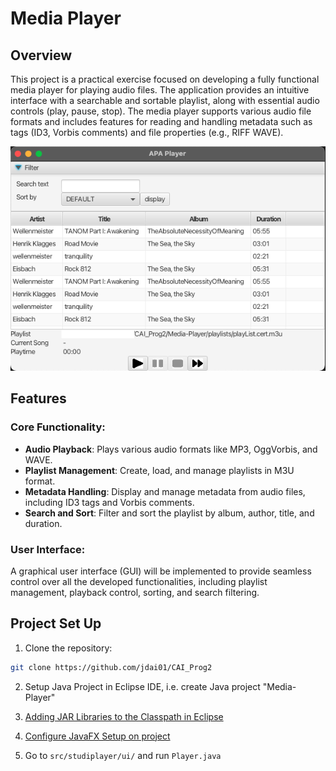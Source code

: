 # Media Player

## Overview

This project is a practical exercise focused on developing a fully functional media player for playing audio files. 
The application provides an intuitive interface with a searchable and sortable playlist, along with essential audio controls (play, pause, stop). 
The media player supports various audio file formats and includes features for reading and handling metadata such as tags (ID3, Vorbis comments) and file properties (e.g., RIFF WAVE).

![Media Player](display.png)

## Features

### Core Functionality:
- **Audio Playback**: Plays various audio formats like MP3, OggVorbis, and WAVE.
- **Playlist Management**: Create, load, and manage playlists in M3U format.
- **Metadata Handling**: Display and manage metadata from audio files, including ID3 tags and Vorbis comments.
- **Search and Sort**: Filter and sort the playlist by album, author, title, and duration.

### User Interface:
A graphical user interface (GUI) will be implemented to provide seamless control over all the developed functionalities, including playlist management, playback control, sorting, and search filtering.


## Project Set Up
1. Clone the repository:

```bash
git clone https://github.com/jdai01/CAI_Prog2
```

2. Setup Java Project in Eclipse IDE, i.e. create Java project "Media-Player"

3. [Adding JAR Libraries to the Classpath in Eclipse](../config/add-jar-lib.md)

4. [Configure JavaFX Setup on project](../config/javafx-setup.md)

5. Go to `src/studiplayer/ui/` and run `Player.java`